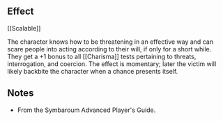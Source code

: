 ## Effect
[[Scalable]]

The character knows how to be threatening in an effective way and can scare people into acting according to their will, if only for a short while. They get a +1 bonus to all [[Charisma]] tests pertaining to threats, interrogation, and coercion. The effect is momentary; later the victim will likely backbite the character when a chance presents itself.
## Notes
* From the Symbaroum Advanced Player's Guide.